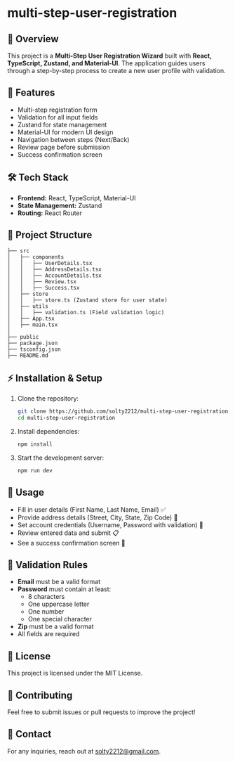 # multi-step-user-registration

## 📌 Overview

This project is a **Multi-Step User Registration Wizard** built with **React, TypeScript, Zustand, and Material-UI**. The application guides users through a step-by-step process to create a new user profile with validation.

## 🚀 Features

- Multi-step registration form
- Validation for all input fields
- Zustand for state management
- Material-UI for modern UI design
- Navigation between steps (Next/Back)
- Review page before submission
- Success confirmation screen

## 🛠️ Tech Stack

- **Frontend:** React, TypeScript, Material-UI
- **State Management:** Zustand
- **Routing:** React Router

## 📂 Project Structure
```
├── src
│   ├── components
│   │   ├── UserDetails.tsx
│   │   ├── AddressDetails.tsx
│   │   ├── AccountDetails.tsx
│   │   ├── Review.tsx
│   │   ├── Success.tsx
│   ├── store
│   │   ├── store.ts (Zustand store for user state)
│   ├── utils
│   │   ├── validation.ts (Field validation logic)
│   ├── App.tsx
│   ├── main.tsx
│
├── public
├── package.json
├── tsconfig.json
├── README.md
```

## ⚡ Installation & Setup

1. Clone the repository:
   ```sh
   git clone https://github.com/solty2212/multi-step-user-registration.git
   cd multi-step-user-registration
   ```
2. Install dependencies:
   ```sh
   npm install
   ```
3. Start the development server:
   ```sh
   npm run dev
   ```

## 🎯 Usage

- Fill in user details (First Name, Last Name, Email) ✅
- Provide address details (Street, City, State, Zip Code) 🏡
- Set account credentials (Username, Password with validation) 🔐
- Review entered data and submit 📋
- See a success confirmation screen 🎉

## 🔎 Validation Rules

- **Email** must be a valid format
- **Password** must contain at least:
  - 8 characters
  - One uppercase letter
  - One number
  - One special character
- **Zip** must be a valid format
- All fields are required

## 📜 License

This project is licensed under the MIT License.

## 🤝 Contributing

Feel free to submit issues or pull requests to improve the project!

## 📧 Contact

For any inquiries, reach out at [solty2212@gmail.com](mailto\:solty2212@gmail.com).

